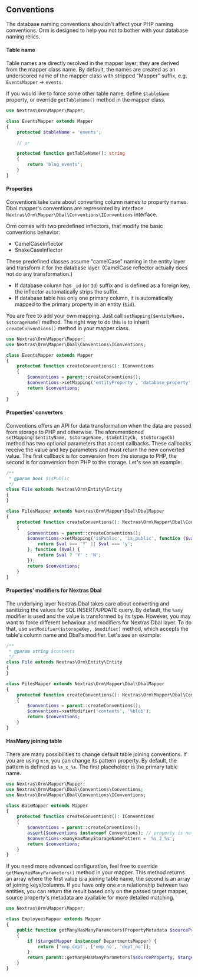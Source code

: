## Conventions

The database naming conventions shouldn't affect your PHP naming conventions. Orm is designed to help you not to bother with your database naming relics.


#### Table name

Table names are directly resolved in the mapper layer; they are derived from the mapper class name. By default, the names are created as an underscored name of the mapper class with stripped "Mapper" suffix, e.g. `EventsMapper` -> `events`.

If you would like to force some other table name, define `$tableName` property, or override `getTableName()` method in the mapper class.

```php
use Nextras\Orm\Mapper\Mapper;

class EventsMapper extends Mapper
{
	protected $tableName = 'events';

	// or

	protected function getTableName(): string
	{
		return 'blog_events';
	}
}
```


#### Properties

Conventions take care about converting column names to property names. Dbal mapper's conventions are represented by interface `Nextras\Orm\Mapper\Dbal\Conventions\IConventions` interface.

Orm comes with two predefined inflectors, that modify the basic conventions behavior:
- CamelCaseInflector
- SnakeCaseInflector

These predefined classes assume "camelCase" naming in the entity layer and transform it for the database layer. (CamelCase reflector actually does not do any transformation.)

- If database column has `_id` (or `Id`) suffix and is defined as a foreign key, the inflector automatically strips the suffix.
- If database table has only one primary column, it is automatically mapped to the primary property in an entity (`$id`).

You are free to add your own mapping. Just call `setMapping($entityName, $storageName)` method. The right way to do this is to inherit `createConventions()` method in your mapper class.

```php
use Nextras\Orm\Mapper\Mapper;
use Nextras\Orm\Mapper\Dbal\Conventions\IConventions;

class EventsMapper extends Mapper
{
	protected function createConventions(): IConventions
	{
		$conventions = parent::createConventions();
		$conventions->setMapping('entityProperty', 'database_property');
		return $conventions;
	}
}
```


#### Properties' converters

Conventions offers an API for data transformation when the data are passed from storage to PHP and otherwise. The aforementioned `setMapping($entityName, $storageName, $toEntityCb, $toStorageCb)` method has two optional parameters that accept callbacks. These callbacks receive the value and key parameters and must return the new converted value. The first callback is for conversion from the storage to PHP, the second is for conversion from PHP to the storage. Let's see an example:

```php
/**
 * @param bool $isPublic
 */
class File extends Nextras\Orm\Entity\Entity
{
}

class FilesMapper extends Nextras\Orm\Mapper\Dbal\DbalMapper
{
    protected function createConventions(): Nextras\Orm\Mapper\Dbal\Conventions\IConventions
    {
        $conventions = parent::createConventions();
        $conventions->setMapping('isPublic', 'is_public', function ($val) {
            return $val === 'Y' || $val === 'y';
        }, function ($val) {
            return $val ? 'Y' : 'N';
        });
        return $conventions;
    }
}
```


#### Properties' modifiers for Nextras Dbal

The underlying layer Nextras Dbal takes care about converting and sanitizing the values for SQL INSERT/UPDATE query. By default, the `%any` modifier is used and the value is transformed by its type. However, you may want to force different behaviour and modifiers for Nextras Dbal layer. To do that, use `setModifier($storageKey, $modifier)` method, which accepts the table's column name and Dbal's modifier. Let's see an example:

```php
/**
 * @param string $contents
 */
class File extends Nextras\Orm\Entity\Entity
{
}

class FilesMapper extends Nextras\Orm\Mapper\Dbal\DbalMapper
{
    protected function createConventions(): Nextras\Orm\Mapper\Dbal\Conventions\IConventions
    {
        $conventions = parent::createConventions();
        $conventions->setModifier('contents', '%blob');
        return $conventions;
    }
}
```


#### HasMany joining table

There are many possibilities to change default table joining conventions. If you are using `m:m`, you can change its pattern property. By default, the pattern is defined as `%s_x_%s`. The first placeholder is the primary table name.

```php
use Nextras\Orm\Mapper\Mapper;
use Nextras\Orm\Mapper\Dbal\Conventions\Conventions;
use Nextras\Orm\Mapper\Dbal\Conventions\IConventions;

class BaseMapper extends Mapper
{
	protected function createConventions(): IConventions
	{
		$conventions = parent::createConventions();
		assert($conventions instanceof Conventions); // property is not available on interface
		$conventions->manyHasManyStorageNamePattern = '%s_2_%s';
		return $conventions;
	}
}
```

If you need more advanced configuration, feel free to override `getManyHasManyParameters()` method in your mapper. This method returns an array where the first value is a joining table name, the second is an array of joining keys/columns. If you have only one `m:m` relationship between two entities, you can return the result based only on the passed target mapper, source property's metadata are available for more detailed matching.

```php
use Nextras\Orm\Mapper\Mapper;

class EmployeesMapper extends Mapper
{
	public function getManyHasManyParameters(PropertyMetadata $sourceProperty, IMapper $targetMapper)
	{
		if ($targetMapper instanceof DepartmentsMapper) {
			return ['emp_dept', ['emp_no', 'dept_no']];
		}
		return parent::getManyHasManyParameters($sourceProperty, $targetMapper);
	}
}
```
